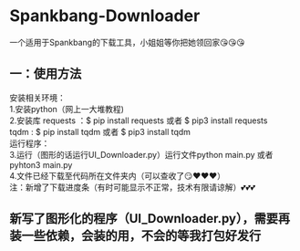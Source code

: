 <h1>Spankbang-Downloader</h1>
<p>一个适用于Spankbang的下载工具，小姐姐等你把她领回家😘😘😘</p>
<h2>一：使用方法</h2>
  <p>安装相关环境：<br>
        1.安装python（网上一大堆教程)<br>
        2.安装库 requests ：$ pip install requests  或者 $ pip3 install requests <br>
                  tqdm : $  pip install tqdm  或者 $ pip3 install tqdm <br>
      运行程序：<br>
        3.运行（图形的话运行UI_Downloader.py）运行文件python main.py  或者  pyhton3 main.py<br>
        4.文件已经下载至代码所在文件夹内（可以查收了😏❤️❤️❤️）<br>
   注：新增了下载进度条（有时可能显示不正常，技术有限请谅解）💕💕💕
  </p>
 <h2>新写了图形化的程序（UI_Downloader.py），需要再装一些依赖，会装的用，不会的等我打包好发行</h2>
